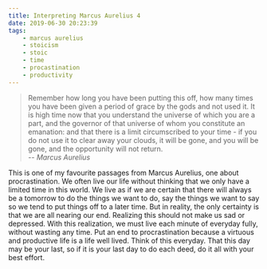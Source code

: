 ```yaml
---
title: Interpreting Marcus Aurelius 4
date: 2019-06-30 20:23:39
tags:
    - marcus aurelius
    - stoicism
    - stoic
    - time
    - procastination
    - productivity
---
```

> Remember how long you have been putting this off, how many times you have been given a period of grace by the gods and not used it. It is high time now that you understand the universe of which you are a part, and the governor of that universe of whom you constitute an emanation: and that there is a limit circumscribed to your time - if you do not use it to clear away your clouds, it will be gone, and you will be gone, and the opportunity will not return.   
> -- <cite>Marcus Aurelius</cite>

This is one of my favourite passages from Marcus Aurelius, one about procrastination. We often live our life without thinking that we only have a limited time in this world. We live as if we are certain that there will always be a tomorrow to do the things we want to do, say the things we want to say so we tend to put things off to a later time. But in reality, the only certainty is that we are all nearing our end. Realizing this should not make us sad or depressed. With this realization, we must live each minute of everyday fully, without wasting any time. Put an end to procrastination because a virtuous and productive life is a life well lived. Think of this everyday. That this day may be your last, so if it is your last day to do each deed, do it all with your best effort. 